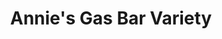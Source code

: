 ---
title: "Annie's Gas Bar Variety"
url: /foresters-falls/annies-gas-bar-variety/
shop: Lebensmittel
---